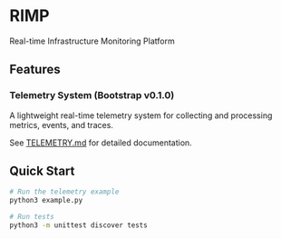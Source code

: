 # RIMP

Real-time Infrastructure Monitoring Platform

## Features

### Telemetry System (Bootstrap v0.1.0)
A lightweight real-time telemetry system for collecting and processing metrics, events, and traces.

See [TELEMETRY.md](TELEMETRY.md) for detailed documentation.

## Quick Start

```bash
# Run the telemetry example
python3 example.py

# Run tests
python3 -m unittest discover tests
```
